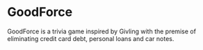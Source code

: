 # GoodForce
GoodForce is a trivia game inspired by Givling with the premise of eliminating credit card debt, personal loans and car notes.
